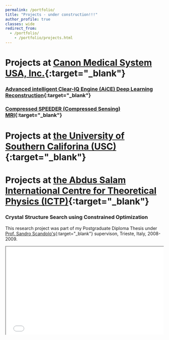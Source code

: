 ```yaml
---
permalink: /portfolio/
title: "Projects - under construction!!!"
author_profile: true
classes: wide
redirect_from:
  - /portfolio/
    - /portfolio/projects.html
---
```


# Projects at [Canon Medical System USA, Inc.](https://us.medical.canon/){:target="_blank"} 

### [Advanced intelligent Clear-IQ Engine (AiCE) Deep Learning Reconstruction](https://us.medical.canon/products/magnetic-resonance/aice/){:target="_blank"}

### [Compressed SPEEDER (Compressed Sensing) MRI](https://us.medical.canon/products/magnetic-resonance/technology/compressed-speeder/){:target="_blank"}

# Projects at [the University of Southern Califorina (USC)](https://www.usc.edu/){:target="_blank"}


# Projects at [the Abdus Salam International Centre for Theoretical Physics (ICTP)](https://www.ictp.it/){:target="_blank"}

### Crystal Structure Search using Constrained Optimization

This research project was part of my Postgraduate Diploma Thesis under [Prof. Sandro Scandolo's](https://www.ictp.it/phonebook/person?id=2464){:target="_blank"} supervison, Trieste, Italy, 2008-2009.

<center>
<div class="container">
<iframe class="responsive-iframe"
src="/files/htmls/IctpThesis.html" width="672" height="400" allowfullscreen></iframe>
</div>
</center>


<style>
.container {
  position: relative;
  overflow: hidden;
  width: 100%;
  padding-top: 56.25%; /* 16:9 Aspect Ratio (divide 9 by 16 = 0.5625) */
}

/* Then style the iframe to fit in the container div with full height and width */
.responsive-iframe {
  position: absolute;
  top: 0;
  left: 0;
  bottom: 0;
  right: 0;
  width: 100%;
  height: 100%;
}
<style>

